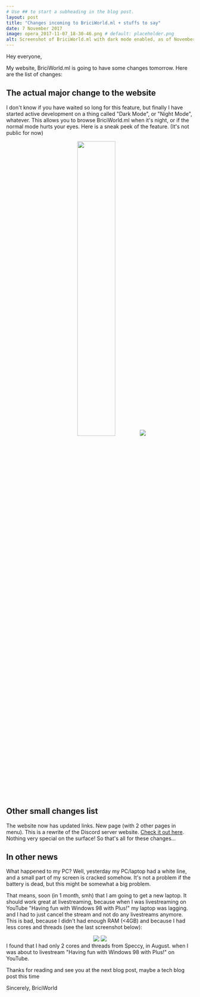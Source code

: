```yaml
---
# Use ## to start a subheading in the blog post.
layout: post
title: "Changes incoming to BriciWorld.ml + stuffs to say"
date: 7 November 2017
image: opera_2017-11-07_18-30-46.png # default: placeholder.png
alt: Screenshot of BriciWorld.ml with dark mode enabled, as of November 2017.
---
```

Hey everyone,

My website, BriciWorld.ml is going to have some changes tomorrow. Here are the list of changes:

## The actual major change to the website

I don't know if you have waited so long for this feature, but finally I have started active development on a thing called "Dark Mode", or "Night Mode", whatever. This allows you to browse BriciWorld.ml when it's night, or if the normal mode hurts your eyes. Here is a sneak peek of the feature. (It's not public for now)
<div style="text-align: center;">
<img class="is-hidden-mobile" width="45%" height="auto" src="{{ site.url }}{{ site.baseurl }}{{ site.image_src }}opera_2017-11-07_18-30-46.png">
<img class="is-hidden-widescreen" src="{{ site.url }}{{ site.baseurl }}{{ site.image_src }}opera_2017-11-07_18-30-46.png">
</div>

## Other small changes list

The website now has updated links.
New page (with 2 other pages in menu). This is a rewrite of the Discord server website. [Check it out here][1].
Nothing very special on the surface!
So that's all for these changes...

## In other news

What happened to my PC?
Well, yesterday my PC/laptop had a white line, and a small part of my screen is cracked somehow. 
It's not a problem if the battery is dead, but this might be somewhat a big problem. 

That means, soon (in 1 month, smh) that I am going to get a new laptop. It should work great at livestreaming, because when I was livestreaming on YouTube "Having fun with Windows 98 with Plus!" my laptop was lagging. and I had to just cancel the stream and not do any livestreams anymore. This is bad, because I didn't had enough RAM (<4GB) and because I had less cores and threads (see the last screenshot below):
<div style="text-align: center;">
<img class="is-hidden-mobile" src="{{ site.url }}{{ site.baseurl }}{{ site.image_src }}Speccy_2017-11-07_19-07-15.png">
<img class="is-hidden-widescreen" src="{{ site.url }}{{ site.baseurl }}{{ site.image_src }}Speccy_2017-11-07_19-07-15.png">
</div>
I found that I had only 2 cores and threads from Speccy, in August. when I was about to livestream "Having fun with Windows 98 with Plus!" on YouTube.

Thanks for reading and see you at the next blog post, maybe a tech blog post this time

Sincerely,
BriciWorld

[1]: http://discord.briciworld.ml/
